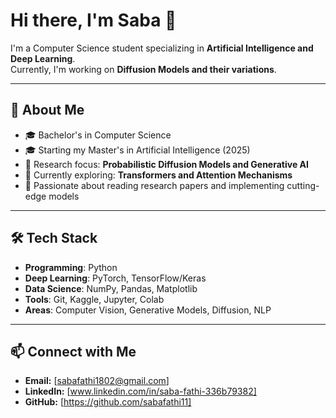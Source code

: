# Hi there, I'm Saba 👋

I'm a Computer Science student specializing in **Artificial Intelligence and Deep Learning**.  
Currently, I'm working on **Diffusion Models and their variations**.

---

## 🔬 About Me
- 🎓 Bachelor's in Computer Science  
- 🎓 Starting my Master's in Artificial Intelligence (2025)  
- 🔭 Research focus: **Probabilistic Diffusion Models and Generative AI**  
- 🌱 Currently exploring: **Transformers and Attention Mechanisms**  
- 📖 Passionate about reading research papers and implementing cutting-edge models  

---

## 🛠️ Tech Stack
- **Programming**: Python
- **Deep Learning**: PyTorch, TensorFlow/Keras
- **Data Science**: NumPy, Pandas, Matplotlib
- **Tools**: Git, Kaggle, Jupyter, Colab
- **Areas**: Computer Vision, Generative Models, Diffusion, NLP

---

## 📫 Connect with Me
- **Email:** [sabafathi1802@gmail.com]
- **LinkedIn:** [www.linkedin.com/in/saba-fathi-336b79382]
- **GitHub:** [https://github.com/sabafathi11]
